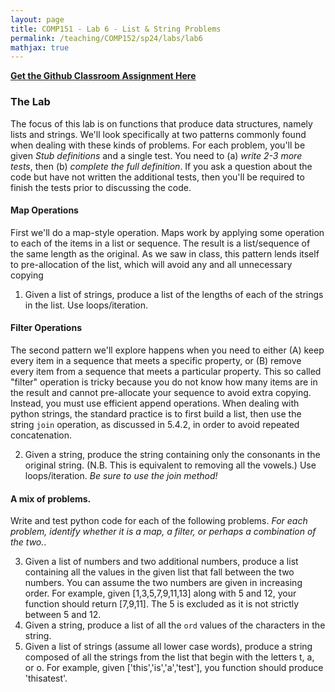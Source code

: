 ```yaml
---
layout: page
title: COMP151 - Lab 6 - List & String Problems
permalink: /teaching/COMP152/sp24/labs/lab6
mathjax: true
---
```


**[Get the Github Classroom Assignment Here](https://classroom.github.com/a/oYlBxCvS)**

### The Lab

The focus of this lab is on functions that produce data structures, namely lists and strings. We'll look specifically at two patterns commonly found when dealing with these kinds of problems. For each problem, you'll be given *Stub definitions* and a single test.  You need to (a) *write 2-3 more tests*, then (b) *complete the full definition*.  If you ask a question about the code but have not written the additional tests, then you'll be required to finish the tests prior to discussing the code. 


#### Map Operations

First we'll do a map-style operation. Maps work by applying some operation to each of the items in a list or sequence. The result is a list/sequence of the same length as the original. As we saw in class, this pattern lends itself to pre-allocation of the list, which will avoid any and all unnecessary copying 


1. Given a list of strings, produce a list of the lengths of each of the strings in the list. Use loops/iteration. 


#### Filter Operations

The second pattern we'll explore happens when you need to either (A) keep every item in a sequence that meets a specific property, or (B) remove every item from a sequence that meets a particular property. This so called "filter" operation is tricky because you do not know how many items are in the result and cannot pre-allocate your sequence to avoid extra copying. Instead, you must use efficient append operations.  When dealing with python strings, the standard practice is to first build a list, then use the string `join` operation, as discussed in 5.4.2, in order to avoid repeated concatenation.

2. Given a string, produce the string containing only the consonants in the original string. (N.B. This is equivalent to removing all the vowels.) Use loops/iteration. *Be sure to use the join method!*

####  A mix of problems. 

Write and test python code for each of the following problems.  *For each problem, identify whether it is a map, a filter, or perhaps a combination of the two.*. 

3. Given a list of numbers and two additional numbers, produce a list containing all the values in the given list that fall between the two numbers. You can assume the two numbers are given in increasing order. For example, given [1,3,5,7,9,11,13] along with 5 and 12, your function should return [7,9,11]. The 5 is excluded as it is not strictly between 5 and 12. 
4. Given a string, produce a list of all the `ord` values of the characters in the string. 
5. Given a list of strings (assume all lower case words), produce a string composed of all the strings from the list that begin with the letters t, a, or o. For example, given ['this','is','a','test'], you function should produce 'thisatest'. 



